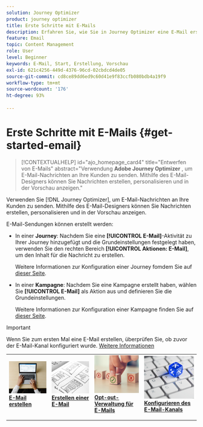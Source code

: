 ```yaml
---
solution: Journey Optimizer
product: journey optimizer
title: Erste Schritte mit E-Mails
description: Erfahren Sie, wie Sie in Journey Optimizer eine E-Mail erstellen.
feature: Email
topic: Content Management
role: User
level: Beginner
keywords: E-Mail, Start, Erstellung, Vorschau
exl-id: 621c4256-449d-4376-96cd-02cbdcd4de05
source-git-commit: cd8ce89dd6ed9c60d41e9f83ccfb080bdb4a19f9
workflow-type: tm+mt
source-wordcount: '176'
ht-degree: 93%

---
```


# Erste Schritte mit E-Mails {#get-started-email}

>[!CONTEXTUALHELP]
>id="ajo_homepage_card4"
>title="Entwerfen von E-Mails"
>abstract="Verwendung **Adobe Journey Optimizer** , um E-Mail-Nachrichten an Ihre Kunden zu senden. Mithilfe des E-Mail-Designers können Sie Nachrichten erstellen, personalisieren und in der Vorschau anzeigen."

Verwenden Sie [!DNL Journey Optimizer], um E-Mail-Nachrichten an Ihre Kunden zu senden. Mithilfe des E-Mail-Designers können Sie Nachrichten erstellen, personalisieren und in der Vorschau anzeigen.

E-Mail-Sendungen können erstellt werden:

* In einer **Journey**: Nachdem Sie eine **[!UICONTROL E-Mail]**-Aktivität zu Ihrer Journey hinzugefügt und die Grundeinstellungen festgelegt haben, verwenden Sie den rechten Bereich **[!UICONTROL Aktionen: E-Mail]**, um den Inhalt für die Nachricht zu erstellen.

  Weitere Informationen zur Konfiguration einer Journey fomdem Sie auf [dieser Seite](../building-journeys/journey-gs.md).

* In einer **Kampagne**: Nachdem Sie eine Kampagne erstellt haben, wählen Sie **[!UICONTROL E-Mail]** als Aktion aus und definieren Sie die Grundeinstellungen.

  Weitere Informationen zur Konfiguration einer Kampagne finden Sie auf [dieser Seite](../campaigns/create-campaign.md#configure).


>[!IMPORTANT]
>
>Wenn Sie zum ersten Mal eine E-Mail erstellen, überprüfen Sie, ob zuvor der E-Mail-Kanal konfiguriert wurde. [Weitere Informationen](email-settings.md)


<table style="table-layout:fixed"><tr style="border: 0;">
<td>
<a href="create-email.md">
<img alt="Erstellen von" src="../assets/do-not-localize/email-create.jpeg">
</a>
<div><a href="create-email.md"><strong>E-Mail erstellen</strong>
</div>
<p>
</td>
<td>
<a href="get-started-email-design.md">
<img alt="Design" src="../assets/do-not-localize/email-design.jpg">
</a>
<div>
<a href="get-started-email-design.md"><strong>Erstellen einer E-Mail</strong></a>
</div>
<p></td>
<td>
<a href="email-opt-out.md">
<img alt="Opt-out" src="../assets/do-not-localize/email-opt-out.jpg">
</a>
<div>
<a href="email-opt-out.md"><strong>Opt-out-Verwaltung für E-Mails</strong></a>
</div>
<p>
</td>
<td>
<a href="email-settings.md">
<img alt="Konfigurieren" src="../assets/do-not-localize/email-config.jpg">
</a>
<div>
<a href="email-settings.md"><strong>Konfigurieren des E-Mail-Kanals</strong></a>
</div>
<p>
</td>
</tr></table>
